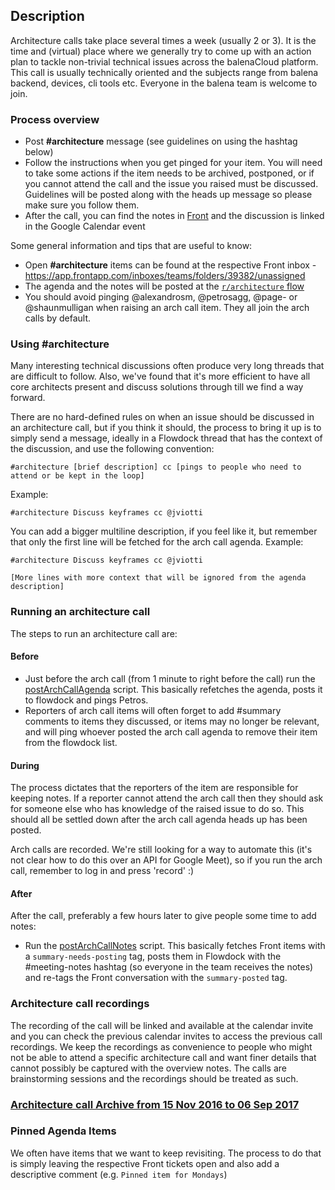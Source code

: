 
## Description

Architecture calls take place several times a week (usually 2 or 3). It is the time and (virtual) place where we generally try to come up with an action plan to tackle non-trivial technical issues across the balenaCloud platform. This call is usually technically oriented and the subjects range from balena backend, devices, cli tools etc. Everyone in the balena team is welcome to join.

### Process overview

- Post **#architecture** message (see guidelines on using the hashtag below)
- Follow the instructions when you get pinged for your item. You will need to take some actions if the item needs to be archived, postponed, or if you cannot attend the call and the issue you raised must be discussed. Guidelines will be posted along with the heads up message so please make sure you follow them. 
- After the call, you can find the notes in [Front](https://app.frontapp.com/inboxes/teams/folders/39382/unassigned/20342168781) and the discussion is linked in the Google Calendar event

Some general information and tips that are useful to know:

- Open **#architecture** items can be found at the respective Front inbox - https://app.frontapp.com/inboxes/teams/folders/39382/unassigned 
- The agenda and the notes will be posted at the  [`r/architecture` flow](https://www.flowdock.com/app/rulemotion/r-architecture)
- You should avoid pinging @alexandrosm, @petrosagg, @page- or @shaunmulligan when raising an arch call item. They all join the arch calls by default.

### Using #architecture 

Many interesting technical discussions often produce very long threads that are difficult to follow. Also, we've found that it's more efficient to have all core architects present and discuss solutions through till we find a way forward. 

There are no hard-defined rules on when an issue should be discussed in an architecture call, but if you think it should, the process to bring it up is to simply send a message, ideally in a Flowdock thread that has the context of the discussion, and use the following convention: 

```
#architecture [brief description] cc [pings to people who need to attend or be kept in the loop]
```

Example:

```
#architecture Discuss keyframes cc @jviotti 
```

You can add a bigger multiline description, if you feel like it, but remember that only the first line will be fetched for the arch call agenda. Example:

```
#architecture Discuss keyframes cc @jviotti 

[More lines with more context that will be ignored from the agenda description]
```

### Running an architecture call

The steps to run an architecture call are:

#### Before

- Just before the arch call (from 1 minute to right before the call) run the [postArchCallAgenda](https://github.com/resin-io/supportHQ/blob/master/scripts/arch-call-agenda/postArchCallAgenda.js) script. This basically refetches the agenda, posts it to flowdock and pings Petros.
- Reporters of arch call items will often forget to add #summary comments to items they discussed, or items may no longer be relevant, and will ping whoever posted the arch call agenda to remove their item from the flowdock list.

#### During

The process dictates that the reporters of the item are responsible for keeping notes. If a reporter cannot attend the arch call then they should ask for someone else who has knowledge of the raised issue to do so. This should all be settled down after the arch call agenda heads up has been posted.

Arch calls are recorded. We're still looking for a way to automate this (it's not clear how to do this over an API for Google Meet), so if you run the arch call, remember to log in and press 'record' :)

#### After

After the call, preferably a few hours later to give people some time to add notes:

- Run the [postArchCallNotes](https://github.com/resin-io/supportHQ/blob/master/scripts/arch-call-agenda/postArchCallNotes.js) script. This basically fetches Front items with a `summary-needs-posting` tag, posts them in Flowdock with the #meeting-notes hashtag (so everyone in the team receives the notes) and re-tags the Front conversation with the `summary-posted` tag.


### Architecture call recordings

The recording of the call will be linked and available at the calendar invite and you can check the previous calendar invites to access the previous call recordings. We keep the recordings as convenience to people who might not be able to attend a specific architecture call and want finer details that cannot possibly be captured with the overview notes. The calls are brainstorming sessions and the recordings should be treated as such.

### [Architecture call Archive from 15 Nov 2016 to 06 Sep 2017](https://github.com/resin-io/hq/wiki/Architecture-Calls-Archive)

### Pinned Agenda Items

We often have items that we want to keep revisiting. The process to do that is simply leaving the respective Front tickets open and also add a descriptive comment (e.g. `Pinned item for Mondays`)
